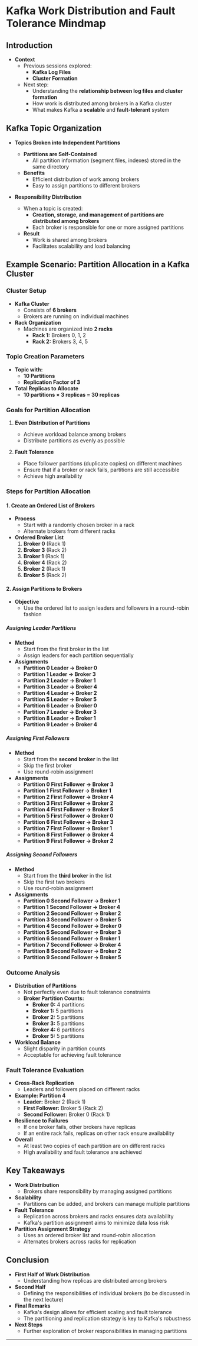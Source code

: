 # Kafka Work Distribution and Fault Tolerance Mindmap

## Introduction

- **Context**
  - Previous sessions explored:
    - **Kafka Log Files**
    - **Cluster Formation**
  - Next step:
    - Understanding the **relationship between log files and cluster formation**
    - How work is distributed among brokers in a Kafka cluster
    - What makes Kafka a **scalable** and **fault-tolerant** system

## Kafka Topic Organization

- **Topics Broken into Independent Partitions**
  - **Partitions are Self-Contained**
    - All partition information (segment files, indexes) stored in the same directory
  - **Benefits**
    - Efficient distribution of work among brokers
    - Easy to assign partitions to different brokers

- **Responsibility Distribution**
  - When a topic is created:
    - **Creation, storage, and management of partitions are distributed among brokers**
    - Each broker is responsible for one or more assigned partitions
  - **Result**
    - Work is shared among brokers
    - Facilitates scalability and load balancing

## Example Scenario: Partition Allocation in a Kafka Cluster

### Cluster Setup

- **Kafka Cluster**
  - Consists of **6 brokers**
  - Brokers are running on individual machines
- **Rack Organization**
  - Machines are organized into **2 racks**
    - **Rack 1:** Brokers 0, 1, 2
    - **Rack 2:** Brokers 3, 4, 5

### Topic Creation Parameters

- **Topic with:**
  - **10 Partitions**
  - **Replication Factor of 3**
- **Total Replicas to Allocate**
  - **10 partitions × 3 replicas = 30 replicas**

### Goals for Partition Allocation

1. **Even Distribution of Partitions**
   - Achieve workload balance among brokers
   - Distribute partitions as evenly as possible

2. **Fault Tolerance**
   - Place follower partitions (duplicate copies) on different machines
   - Ensure that if a broker or rack fails, partitions are still accessible
   - Achieve high availability

### Steps for Partition Allocation

#### 1. Create an Ordered List of Brokers

- **Process**
  - Start with a randomly chosen broker in a rack
  - Alternate brokers from different racks
- **Ordered Broker List**
  1. **Broker 0** (Rack 1)
  2. **Broker 3** (Rack 2)
  3. **Broker 1** (Rack 1)
  4. **Broker 4** (Rack 2)
  5. **Broker 2** (Rack 1)
  6. **Broker 5** (Rack 2)

#### 2. Assign Partitions to Brokers

- **Objective**
  - Use the ordered list to assign leaders and followers in a round-robin fashion

##### Assigning Leader Partitions

- **Method**
  - Start from the first broker in the list
  - Assign leaders for each partition sequentially
- **Assignments**
  - **Partition 0 Leader → Broker 0**
  - **Partition 1 Leader → Broker 3**
  - **Partition 2 Leader → Broker 1**
  - **Partition 3 Leader → Broker 4**
  - **Partition 4 Leader → Broker 2**
  - **Partition 5 Leader → Broker 5**
  - **Partition 6 Leader → Broker 0**
  - **Partition 7 Leader → Broker 3**
  - **Partition 8 Leader → Broker 1**
  - **Partition 9 Leader → Broker 4**

##### Assigning First Followers

- **Method**
  - Start from the **second broker** in the list
  - Skip the first broker
  - Use round-robin assignment
- **Assignments**
  - **Partition 0 First Follower → Broker 3**
  - **Partition 1 First Follower → Broker 1**
  - **Partition 2 First Follower → Broker 4**
  - **Partition 3 First Follower → Broker 2**
  - **Partition 4 First Follower → Broker 5**
  - **Partition 5 First Follower → Broker 0**
  - **Partition 6 First Follower → Broker 3**
  - **Partition 7 First Follower → Broker 1**
  - **Partition 8 First Follower → Broker 4**
  - **Partition 9 First Follower → Broker 2**

##### Assigning Second Followers

- **Method**
  - Start from the **third broker** in the list
  - Skip the first two brokers
  - Use round-robin assignment
- **Assignments**
  - **Partition 0 Second Follower → Broker 1**
  - **Partition 1 Second Follower → Broker 4**
  - **Partition 2 Second Follower → Broker 2**
  - **Partition 3 Second Follower → Broker 5**
  - **Partition 4 Second Follower → Broker 0**
  - **Partition 5 Second Follower → Broker 3**
  - **Partition 6 Second Follower → Broker 1**
  - **Partition 7 Second Follower → Broker 4**
  - **Partition 8 Second Follower → Broker 2**
  - **Partition 9 Second Follower → Broker 5**

### Outcome Analysis

- **Distribution of Partitions**
  - Not perfectly even due to fault tolerance constraints
  - **Broker Partition Counts:**
    - **Broker 0:** 4 partitions
    - **Broker 1:** 5 partitions
    - **Broker 2:** 5 partitions
    - **Broker 3:** 5 partitions
    - **Broker 4:** 6 partitions
    - **Broker 5:** 5 partitions
- **Workload Balance**
  - Slight disparity in partition counts
  - Acceptable for achieving fault tolerance

### Fault Tolerance Evaluation

- **Cross-Rack Replication**
  - Leaders and followers placed on different racks
- **Example: Partition 4**
  - **Leader:** Broker 2 (Rack 1)
  - **First Follower:** Broker 5 (Rack 2)
  - **Second Follower:** Broker 0 (Rack 1)
- **Resilience to Failures**
  - If one broker fails, other brokers have replicas
  - If an entire rack fails, replicas on other rack ensure availability
- **Overall**
  - At least two copies of each partition are on different racks
  - High availability and fault tolerance are achieved

## Key Takeaways

- **Work Distribution**
  - Brokers share responsibility by managing assigned partitions
- **Scalability**
  - Partitions can be added, and brokers can manage multiple partitions
- **Fault Tolerance**
  - Replication across brokers and racks ensures data availability
  - Kafka's partition assignment aims to minimize data loss risk
- **Partition Assignment Strategy**
  - Uses an ordered broker list and round-robin allocation
  - Alternates brokers across racks for replication

## Conclusion

- **First Half of Work Distribution**
  - Understanding how replicas are distributed among brokers
- **Second Half**
  - Defining the responsibilities of individual brokers (to be discussed in the next lecture)
- **Final Remarks**
  - Kafka's design allows for efficient scaling and fault tolerance
  - The partitioning and replication strategy is key to Kafka's robustness
- **Next Steps**
  - Further exploration of broker responsibilities in managing partitions

---
